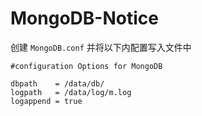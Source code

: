 # MongoDB-Notice

创建 `MongoDB.conf` 并将以下内配置写入文件中


    #configuration Options for MongoDB

    dbpath    = /data/db/
    logpath   = /data/log/m.log
    logappend = true


    
